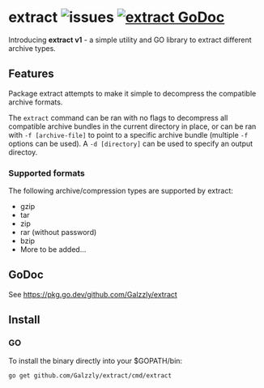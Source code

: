 # extract ![issues](https://img.shields.io/github/issues/Galzzly/extract?style=plastic) [![extract GoDoc](https://img.shields.io/badge/reference-godoc-blue.svg?logo=go&style=plastic)](https://pkg.go.dev/github.com/Galzzly/extract)

Introducing **extract v1** - a simple utility and GO library to extract different archive types. 

## Features

Package extract attempts to make it simple to decompress the compatible archive formats.

The `extract` command can be ran with no flags to decompress all compatible archive bundles in the current directory in place, or can be ran with `-f [archive-file]` to point to a specific archive bundle (multiple `-f` options can be used). A `-d [directory]` can be used to specify an output directoy.

### Supported formats

The following archive/compression types are supported by extract:
- gzip
- tar
- zip
- rar (without password)
- bzip
- More to be added...

## GoDoc

See <https://pkg.go.dev/github.com/Galzzly/extract>

## Install

### GO

To install the binary directly into your \$GOPATH/bin:

```
go get github.com/Galzzly/extract/cmd/extract
```
